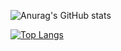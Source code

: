 ![Anurag's GitHub stats](https://github-readme-stats.vercel.app/api?username=FedVLogger17&show_icons=true&theme=onedark)

[![Top Langs](https://github-readme-stats.vercel.app/api/top-langs/?username=FedVlogger17&layout=compact&theme=onedark)](https://github.com/anuraghazra/github-readme-stats)
